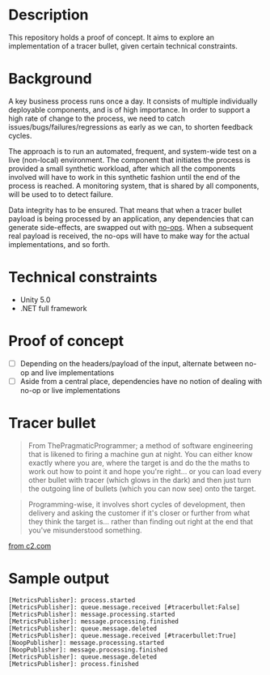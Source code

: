 ﻿# Description

This repository holds a proof of concept. It aims to explore an implementation of a tracer bullet, given certain technical constraints.

# Background

A key business process runs once a day. It consists of multiple individually deployable components, and is of high importance. In order to support a high rate of change to the process, we need to catch issues/bugs/failures/regressions as early as we can, to shorten feedback cycles. 

The approach is to run an automated, frequent, and system-wide test on a live (non-local) environment. The component that initiates the process is provided a small synthetic workload, after which all the components involved will have to work in this synthetic fashion until the end of the process is reached. A monitoring system, that is shared by all components, will be used to to detect failure. 

Data integrity has to be ensured. That means that when a tracer bullet payload is being processed by an application, any dependencies that can generate side-effects, are swapped out with [no-ops](https://en.wikipedia.org/wiki/NOP_). When a subsequent real payload is received, the no-ops will have to make way for the actual implementations, and so forth. 

# Technical constraints

- Unity 5.0
- .NET full framework

# Proof of concept

- [ ] Depending on the headers/payload of the input, alternate between no-op and live implementations
- [ ] Aside from a central place, dependencies have no notion of dealing with no-op or live implementations

# Tracer bullet 

> From ThePragmaticProgrammer; a method of software engineering that is likened to firing a machine gun at night. You can either know exactly where you are, where the target is and do the the maths to work out how to point it and hope you're right... or you can load every other bullet with tracer (which glows in the dark) and then just turn the outgoing line of bullets (which you can now see) onto the target.

> Programming-wise, it involves short cycles of development, then delivery and asking the customer if it's closer or further from what they think the target is... rather than finding out right at the end that you've misunderstood something.

[from c2.com](http://wiki.c2.com/?TracerBullets)

# Sample output

```
[MetricsPublisher]: process.started
[MetricsPublisher]: queue.message.received [#tracerbullet:False]
[MetricsPublisher]: message.processing.started
[MetricsPublisher]: message.processing.finished
[MetricsPublisher]: queue.message.deleted
[MetricsPublisher]: queue.message.received [#tracerbullet:True]
[NoopPublisher]: message.processing.started
[NoopPublisher]: message.processing.finished
[MetricsPublisher]: queue.message.deleted
[MetricsPublisher]: process.finished
```
